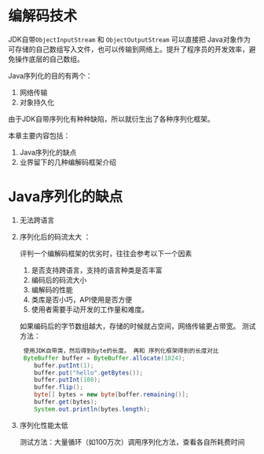 # 编解码技术

JDK自带`ObjectInputStream` 和 `ObjectOutputStream` 可以直接把 Java对象作为可存储的自己数组写入文件，也可以传输到网络上。提升了程序员的开发效率，避免操作底层的自己数组。

Java序列化的目的有两个：
1. 网络传输
2. 对象持久化

由于JDK自带序列化有种种缺陷，所以就衍生出了各种序列化框架。



本章主要内容包括：
1. Java序列化的缺点
2. 业界留下的几种编解码框架介绍


# Java序列化的缺点
1. 无法跨语言
2. 序列化后的码流太大 ：

    评判一个编解码框架的优劣时，往往会参考以下一个因素
    1. 是否支持跨语言，支持的语言种类是否丰富
    2. 编码后的码流大小
    3. 编解码的性能
    4. 类库是否小巧，API使用是否方便
    5. 使用者需要手动开发的工作量和难度。
    
    如果编码后的字节数组越大，存储的时候就占空间，网络传输更占带宽。
    测试方法：
    ```java
     使用JDK自带类，然后得到byte的长度。 再和 序列化框架得到的长度对比
     ByteBuffer buffer = ByteBuffer.allocate(1024);
        buffer.putInt(1);
        buffer.put("hello".getBytes());
        buffer.putInt(100);
        buffer.flip();
        byte[] bytes = new byte[buffer.remaining()];
        buffer.get(bytes);
        System.out.println(bytes.length);
    ```    
3. 序列化性能太低
    
    测试方法：大量循环（如100万次）调用序列化方法，查看各自所耗费时间

